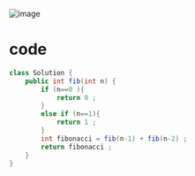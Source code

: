 ![image](https://github.com/Mogana004/Leetcode_DSA/assets/92911280/c41297d2-a3c1-4057-a4c5-f7f10b08808f)
# code 
```java
class Solution {
    public int fib(int n) {
        if (n==0 ){
            return 0 ;
        }
        else if (n==1){
            return 1 ;
        }
        int fibonacci = fib(n-1) + fib(n-2) ;
        return fibonacci ;
    }
}
```
